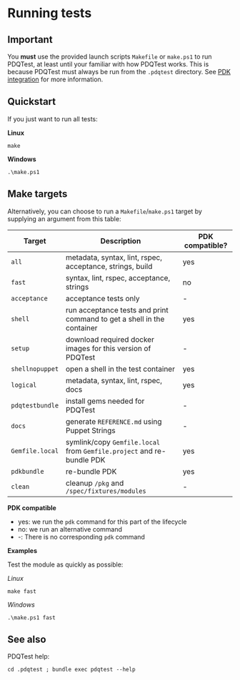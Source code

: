 # Running tests

## Important
You **must** use the provided launch scripts `Makefile` or `make.ps1` to run
PDQTest, at least until your familiar with how PDQTest works. This is because 
PDQTest must always be run from the `.pdqtest` directory. See 
[PDK integration](pdk.md) for more information.

## Quickstart
If you just want to run all tests:

**Linux**
```shell
make
```

**Windows**
```shell
.\make.ps1
```

## Make targets
Alternatively, you can choose to run a `Makefile`/`make.ps1` target by supplying
an argument from this table:

| Target          | Description                                                            | PDK compatible? |
| ---             | ---                                                                    | ---             |
| `all`           | metadata, syntax, lint, rspec, acceptance, strings, build              | yes             |
| `fast`          | syntax, lint, rspec, acceptance, strings                               | no              |
| `acceptance`    | acceptance tests only                                                  | -               |
| `shell`         | run acceptance tests and print command to get a shell in the container | yes             |
| `setup`         | download required docker images for this version of PDQTest            | -               |
| `shellnopuppet` | open a shell in the test container                                     | yes             |
| `logical`       | metadata, syntax, lint, rspec, docs                                    | yes             |
| `pdqtestbundle` | install gems needed for PDQTest                                        | -               |
| `docs`          | generate `REFERENCE.md` using Puppet Strings                           | -               |
| `Gemfile.local` | symlink/copy `Gemfile.local` from `Gemfile.project` and re-bundle PDK  | yes             |
| `pdkbundle`     | re-bundle PDK                                                          | yes             |
| `clean`         | cleanup `/pkg` and `/spec/fixtures/modules`                            | -               |

**PDK compatible**
* yes: we run the `pdk` command for this part of the lifecycle
* no: we run an alternative command
* -: There is no corresponding `pdk` command

**Examples**

Test the module as quickly as possible:

*Linux*
```shell
make fast
```

*Windows*
```shell
.\make.ps1 fast
```


## See also

PDQTest help:
```shell
cd .pdqtest ; bundle exec pdqtest --help
```
